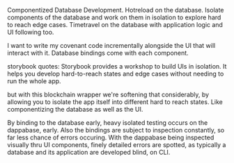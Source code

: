 Componentized Database Development.
Hotreload on the database.
Isolate components of the database and work on them in isolation to explore hard to reach edge cases.
Timetravel on the database with application logic and UI following too.

I want to write my covenant code incrementally alongside the UI that will interact with it.
Database bindings come with each component.

storybook quotes: Storybook provides a workshop to build UIs in isolation. It helps you develop hard-to-reach states and edge cases without needing to run the whole app.

but with this blockchain wrapper we're softening that considerably, by allowing you to isolate the app itself into different hard to reach states. Like componentizing the database as well as the UI.

By binding to the database early, heavy isolated testing occurs on the dappabase, early.  Also the bindings are subject to inspection constantly, so far less chance of errors occuring.  With the dappabase being inspected visually thru UI components, finely detailed errors are spotted, as typically a database and its application are developed blind, on CLI.

